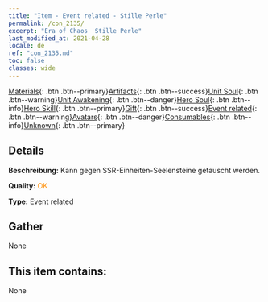 ```yaml
---
title: "Item - Event related - Stille Perle"
permalink: /con_2135/
excerpt: "Era of Chaos  Stille Perle"
last_modified_at: 2021-04-28
locale: de
ref: "con_2135.md"
toc: false
classes: wide
---
```

 [Materials](/ItemsDE/){: .btn .btn--primary}[Artifacts](/ItemsDE/Artifacts/){: .btn .btn--success}[Unit Soul](/ItemsDE/UnitSoul/){: .btn .btn--warning}[Unit Awakening](/ItemsDE/UnitAwakening/){: .btn .btn--danger}[Hero Soul](/ItemsDE/HeroSoul/){: .btn .btn--info}[Hero Skill](/ItemsDE/HeroSkill/){: .btn .btn--primary}[Gift](/ItemsDE/Gift/){: .btn .btn--success}[Event related](/ItemsDE/Events/){: .btn .btn--warning}[Avatars](/ItemsDE/Avatars/){: .btn .btn--danger}[Consumables](/ItemsDE/Consumables/){: .btn .btn--info}[Unknown](/ItemsDE/Unknown/){: .btn .btn--primary}

## Details
 **Beschreibung:** Kann gegen SSR-Einheiten-Seelensteine getauscht werden.

 **Quality:** <span style="color: #FF8C00">OK</span>

 **Type:** Event related

## Gather

  None

## This item contains:

  None

